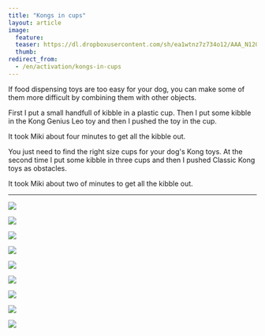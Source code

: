 ```yaml
---
title: "Kongs in cups"
layout: article
image:
  feature:
  teaser: https://dl.dropboxusercontent.com/sh/ea1wtnz7z734o12/AAA_N120pazKjkRIUVKI5-Vta/aktivointi/kongit-mukeissa/DSC48000-245px.jpg
  thumb:
redirect_from:
  - /en/activation/kongs-in-cups
---
```


If food dispensing toys are too easy for your dog, you can make some of them more difficult by combining them with other objects.

First I put a small handfull of kibble in a plastic cup. Then I put some kibble in the Kong Genius Leo toy and then I pushed the toy in the cup.

It took Miki about four minutes to get all the kibble out.

You just need to find the right size cups for your dog's Kong toys. At the second time I put some kibble in three cups and then I pushed Classic Kong toys as obstacles.

It took Miki about two of minutes to get all the kibble out.

---

[![](https://dl.dropboxusercontent.com/sh/ea1wtnz7z734o12/AAA2XUaSXXwakRwNj2Wp8Qlea/aktivointi/kongit-mukeissa/DSC47966-800px.jpg)](https://dl.dropboxusercontent.com/sh/ea1wtnz7z734o12/AADjb79-vNus6SFzjk9-yk4wa/aktivointi/kongit-mukeissa/DSC47966.jpg)

[![](https://dl.dropboxusercontent.com/sh/ea1wtnz7z734o12/AADVwYvOxwcOhuvctp1o2egaa/aktivointi/kongit-mukeissa/DSC47974-800px.jpg)](https://dl.dropboxusercontent.com/sh/ea1wtnz7z734o12/AADpPx_vzyvBt4ZoNASt-0e3a/aktivointi/kongit-mukeissa/DSC47974.jpg)

[![](https://dl.dropboxusercontent.com/sh/ea1wtnz7z734o12/AAAlPN0N_pKP1-8o0wWJq_Mua/aktivointi/kongit-mukeissa/DSC47968-800px.jpg)](https://dl.dropboxusercontent.com/sh/ea1wtnz7z734o12/AAD8w5fRQLob72rEIlWHvwQaa/aktivointi/kongit-mukeissa/DSC47968.jpg)

[![](https://dl.dropboxusercontent.com/sh/ea1wtnz7z734o12/AAC4Wb2lxzSE48d1WtDHWEcTa/aktivointi/kongit-mukeissa/DSC47977-800px.jpg)](https://dl.dropboxusercontent.com/sh/ea1wtnz7z734o12/AABRGfdijFia7-REYnh7foYOa/aktivointi/kongit-mukeissa/DSC47977.jpg)

[![](https://dl.dropboxusercontent.com/sh/ea1wtnz7z734o12/AAB68DW8QSJDXzDtHM72bQ1ua/aktivointi/kongit-mukeissa/DSC48000-800px.jpg)](https://dl.dropboxusercontent.com/sh/ea1wtnz7z734o12/AAChPftCCqtxZSqYjTEDHrj4a/aktivointi/kongit-mukeissa/DSC48000.jpg)

[![](https://dl.dropboxusercontent.com/sh/ea1wtnz7z734o12/AAAJ70-_iYVtVrSJ2C2g6Yu-a/aktivointi/kongit-mukeissa/DSC47957-800px.jpg)](https://dl.dropboxusercontent.com/sh/ea1wtnz7z734o12/AADvE2m7-XL_-TPh51TAXydMa/aktivointi/kongit-mukeissa/DSC47957.jpg)

[![](https://dl.dropboxusercontent.com/sh/ea1wtnz7z734o12/AADU0yffsckkWjEgeK-nG9Gxa/aktivointi/kongit-mukeissa/DSC48168-800px.jpg)](https://dl.dropboxusercontent.com/sh/ea1wtnz7z734o12/AACZaN7GAiTN0v9pRI1AYkNba/aktivointi/kongit-mukeissa/DSC48168.jpg)

[![](https://dl.dropboxusercontent.com/sh/ea1wtnz7z734o12/AABG-i9_L0CUWJ6rbC2DI_gHa/aktivointi/kongit-mukeissa/DSC48171-800px.jpg)](https://dl.dropboxusercontent.com/sh/ea1wtnz7z734o12/AAB4-XfTR2BmAFCWRcau7xlEa/aktivointi/kongit-mukeissa/DSC48171.jpg)

[![](https://dl.dropboxusercontent.com/sh/ea1wtnz7z734o12/AAAPad9TgyJqORWgVqVVHFZ1a/aktivointi/kongit-mukeissa/DSC48179-800px.jpg)](https://dl.dropboxusercontent.com/sh/ea1wtnz7z734o12/AABpRy3bAG_AWPrB-Ow12sKRa/aktivointi/kongit-mukeissa/DSC48179.jpg)
